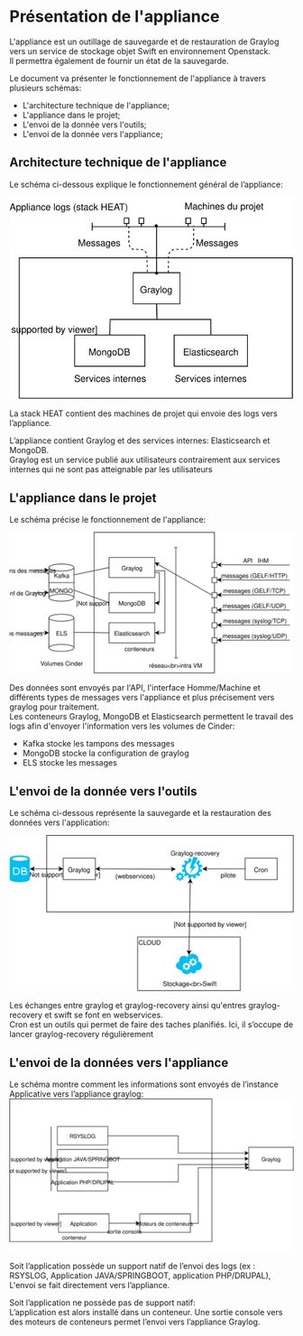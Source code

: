 # Présentation de l'appliance 

L'appliance est un outillage de sauvegarde et de restauration de Graylog vers un service de stockage objet Swift en environnement Openstack.  
Il permettra également de fournir un état de la sauvegarde.

Le document va présenter le fonctionnement de l'appliance à travers plusieurs schémas:  
- L'architecture technique de l'appliance;  
- L'appliance dans le projet;  
- L'envoi de la donnée vers l'outils;  
- L'envoi de la donnée vers l'appliance;  



## Architecture technique de l'appliance

Le schéma ci-dessous explique le fonctionnement général de l’appliance:  

![alt tag](./Schema-blocs-fonctionnels.svg)  

La stack HEAT contient des machines de projet qui envoie des logs vers l’appliance.  

L’appliance contient Graylog et des services internes: Elasticsearch et MongoDB.  
Graylog est un service publié aux utilisateurs contrairement aux services internes qui ne sont pas atteignable par les utilisateurs  
  

## L'appliance dans le projet

Le schéma précise le fonctionnement de l'appliance:  

![alt tag](./Appliance-zoom.svg)  

Des données sont envoyés par l'API, l'interface Homme/Machine et différents types de messages vers l'appliance et plus précisement vers graylog pour traitement.  
Les conteneurs Graylog, MongoDB et Elasticsearch permettent le travail des logs afin d'envoyer l'information vers les volumes de Cinder:  
- Kafka stocke les tampons des messages  
- MongoDB stocke la configuration de graylog  
- ELS stocke les messages  

## L'envoi de la donnée vers l'outils

Le schéma ci-dessous représente la sauvegarde et la restauration des données vers l'application:  

![alt tag](./sauvegarde-restauration.svg)  

Les échanges entre graylog et graylog-recovery ainsi qu'entres graylog-recovery et swift se font en webservices.  
Cron est un outils qui permet de faire des taches planifiés. Ici, il s’occupe de lancer graylog-recovery régulièrement  


## L'envoi de la données vers l'appliance

Le schéma montre comment les informations sont envoyés de l’instance Applicative vers l’appliance graylog:  
![alt tag](./instance-applicative.svg)

Soit l’application possède un support natif de l’envoi des logs (ex : RSYSLOG, Application JAVA/SPRINGBOOT, application PHP/DRUPAL),  
L'envoi se fait directement vers l’appliance.  

Soit l’application ne possède pas de support natif:  
L’application est alors installé dans un conteneur. Une sortie console vers des moteurs de conteneurs permet l’envoi vers l’appliance Graylog.  








